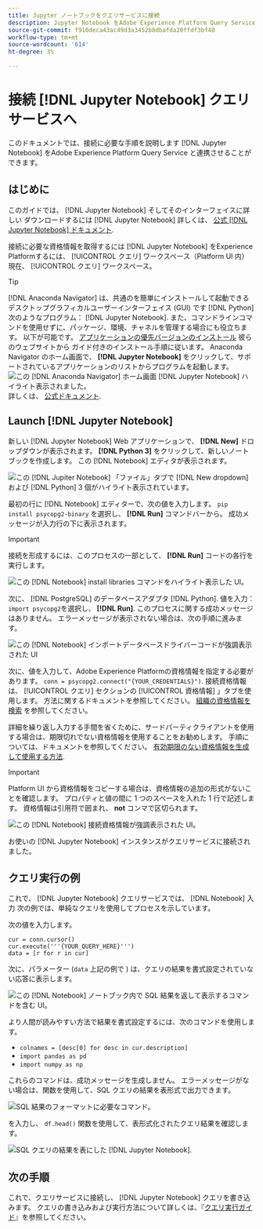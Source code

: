 ```yaml
---
title: Jupyter ノートブックをクエリサービスに接続
description: Jupyter Notebook をAdobe Experience Platform Query Service に接続する方法を説明します。
source-git-commit: f910deca43ac49d3a3452b8dbafda20ffdf3bf48
workflow-type: tm+mt
source-wordcount: '614'
ht-degree: 3%

---
```


# 接続 [!DNL Jupyter Notebook] クエリサービスへ

このドキュメントでは、接続に必要な手順を説明します [!DNL Jupyter Notebook] をAdobe Experience Platform Query Service と連携させることができます。

## はじめに

このガイドでは、 [!DNL Jupyter Notebook] そしてそのインターフェイスに詳しい ダウンロードするには [!DNL Jupyter Notebook] 詳しくは、 [公式 [!DNL Jupyter Notebook] ドキュメント](https://jupyter.org/).

接続に必要な資格情報を取得するには [!DNL Jupyter Notebook] をExperience Platformするには、 [!UICONTROL クエリ] ワークスペース（Platform UI 内） 現在、 [!UICONTROL クエリ] ワークスペース。

>[!TIP]
>
>[!DNL Anaconda Navigator] は、共通のを簡単にインストールして起動できるデスクトップグラフィカルユーザーインターフェイス (GUI) です [!DNL Python] 次のようなプログラム： [!DNL Jupyter Notebook]. また、コマンドラインコマンドを使用せずに、パッケージ、環境、チャネルを管理する場合にも役立ちます。
>以下が可能です。 [アプリケーションの優先バージョンのインストール](https://docs.anaconda.com/anaconda/install/) 彼らのウェブサイトから
>ガイド付きのインストール手順に従います。 Anaconda Navigator のホーム画面で、 **[!DNL Jupyter Notebook]** をクリックして、サポートされているアプリケーションのリストからプログラムを起動します。
>![この [!DNL Anaconda Navigator] ホーム画面 [!DNL Jupyter Notebook] ハイライト表示されました。](../images/clients/jupyter-notebook/anaconda-navigator-home.png)
>詳しくは、 [公式ドキュメント](https://docs.anaconda.com/anaconda/navigator/).

## Launch [!DNL Jupyter Notebook]

新しい [!DNL Jupyter Notebook] Web アプリケーションで、 **[!DNL New]** ドロップダウンが表示されます。 **[!DNL Python 3]** をクリックして、新しいノートブックを作成します。 この [!DNL Notebook] エディタが表示されます。

![この [!DNL Jupiter Notebook] 「ファイル」タブで [!DNL New dropdown] および [!DNL Python] 3 個がハイライト表示されています。](../images/clients/jupyter-notebook/new-notebook.png)

最初の行に [!DNL Notebook] エディターで、次の値を入力します。 `pip install psycopg2-binary` を選択し、 **[!DNL Run]** コマンドバーから。 成功メッセージが入力行の下に表示されます。

>[!IMPORTANT]
>
>接続を形成するには、このプロセスの一部として、 **[!DNL Run]** コードの各行を実行します。

![この [!DNL Notebook] install libraries コマンドをハイライト表示した UI。](../images/clients/jupyter-notebook/install-library.png)

次に、 [!DNL PostgreSQL] のデータベースアダプタ [!DNL Python]. 値を入力： `import psycopg2`を選択し、 **[!DNL Run]**. このプロセスに関する成功メッセージはありません。 エラーメッセージが表示されない場合は、次の手順に進みます。

![この [!DNL Notebook] インポートデータベースドライバーコードが強調表示された UI](../images/clients/jupyter-notebook/import-dbdriver.png)

次に、値を入力して、Adobe Experience Platformの資格情報を指定する必要があります。 `conn = psycopg2.connect("{YOUR_CREDENTIALS}")`. 接続資格情報は、 [!UICONTROL クエリ] セクションの [!UICONTROL 資格情報] 」タブを使用します。 方法に関するドキュメントを参照してください。 [組織の資格情報を検索](../ui/credentials.md) を参照してください。

詳細を繰り返し入力する手間を省くために、サードパーティクライアントを使用する場合は、期限切れでない資格情報を使用することをお勧めします。 手順については、ドキュメントを参照してください。 [有効期限のない資格情報を生成して使用する方法](../ui/credentials.md#non-expiring-credentials).

>[!IMPORTANT]
>
>Platform UI から資格情報をコピーする場合は、資格情報の追加の形式がないことを確認します。 プロパティと値の間に 1 つのスペースを入れた 1 行で記述します。 資格情報は引用符で囲まれ、 **not** コンマで区切られます。

![この [!DNL Notebook] 接続資格情報が強調表示された UI。](../images/clients/jupyter-notebook/provide-credentials.png)

お使いの [!DNL Jupyter Notebook] インスタンスがクエリサービスに接続されました。

## クエリ実行の例

これで、 [!DNL Jupyter Notebook] クエリサービスでは、 [!DNL Notebook] 入力 次の例では、単純なクエリを使用してプロセスを示しています。

次の値を入力します。

```console
cur = conn.cursor()
cur.execute('''{YOUR_QUERY_HERE}''')
data = [r for r in cur]
```

次に、パラメーター (`data` 上記の例で ) は、クエリの結果を書式設定されていない応答に表示します。

![この [!DNL Notebook] ノートブック内で SQL 結果を返して表示するコマンドを含む UI。](../images/clients/jupyter-notebook/example-query.png)

より人間が読みやすい方法で結果を書式設定するには、次のコマンドを使用します。

- `colnames = [desc[0] for desc in cur.description]`
- `import pandas as pd`
- `import numpy as np`

これらのコマンドは、成功メッセージを生成しません。 エラーメッセージがない場合は、関数を使用して、SQL クエリの結果を表形式で出力できます。

![SQL 結果のフォーマットに必要なコマンド。](../images/clients/jupyter-notebook/format-results-commands.png)

を入力し、 `df.head()` 関数を使用して、表形式化されたクエリ結果を確認します。

![SQL クエリの結果を表にした [!DNL Jupyter Notebook].](../images/clients/jupyter-notebook/format-results-output.png)

## 次の手順

これで、クエリサービスに接続し、 [!DNL Jupyter Notebook] クエリを書き込みます。 クエリの書き込みおよび実行方法について詳しくは、『[クエリ実行ガイド](../best-practices/writing-queries.md)』を参照してください。

